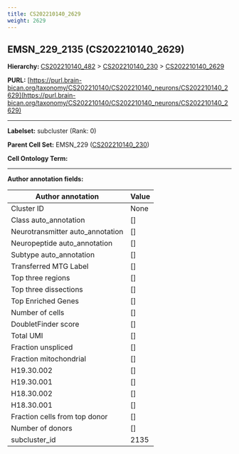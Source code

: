 ```yaml
---
title: CS202210140_2629
weight: 2629
---
```

## EMSN_229_2135 (CS202210140_2629)
<b>Hierarchy: </b>
[CS202210140_482](../CS202210140_482) >
[CS202210140_230](../CS202210140_230) >
[CS202210140_2629](../CS202210140_2629)

**PURL:** [https://purl.brain-bican.org/taxonomy/CS202210140/CS202210140_neurons/CS202210140_2629](https://purl.brain-bican.org/taxonomy/CS202210140/CS202210140_neurons/CS202210140_2629)

---


**Labelset:** subcluster (Rank: 0)

**Parent Cell Set:** EMSN_229 ([CS202210140_230](../CS202210140_230))



**Cell Ontology Term:** 

[MARKER GENES.]: #


---

[TRANSFERRED ANNOTATIONS.]: #


[AUTHOR ANNOTATION FIELDS.]: #


**Author annotation fields:**

| Author annotation | Value |
|-------------------|-------|
|Cluster ID|None|
|Class auto_annotation|[]|
|Neurotransmitter auto_annotation|[]|
|Neuropeptide auto_annotation|[]|
|Subtype auto_annotation|[]|
|Transferred MTG Label|[]|
|Top three regions|[]|
|Top three dissections|[]|
|Top Enriched Genes|[]|
|Number of cells|[]|
|DoubletFinder score|[]|
|Total UMI|[]|
|Fraction unspliced|[]|
|Fraction mitochondrial|[]|
|H19.30.002|[]|
|H19.30.001|[]|
|H18.30.002|[]|
|H18.30.001|[]|
|Fraction cells from top donor|[]|
|Number of donors|[]|
|subcluster_id|2135|
